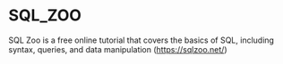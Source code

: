 # SQL_ZOO
SQL Zoo is a free online tutorial that covers the basics of SQL, including syntax, queries, and data manipulation
(https://sqlzoo.net/)
